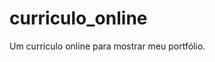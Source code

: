 # curriculo_online

Um curriculo online para mostrar meu portfólio.

<!--

Versão Flutter 3.35.0 │ 
Versão Dart 3.9.0     │

Comandos úteis

flutter build web --release --no-tree-shake-icons

olhar na build/web

Pegar o release gerado aqui e colocar na pasta do githubpages. Lá o deploy é feito de 
forma automática ao dar push.
-->
